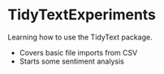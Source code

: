 # TidyTextExperiments
Learning how to use the TidyText package. 
- Covers basic file imports from CSV
- Starts some sentiment analysis
